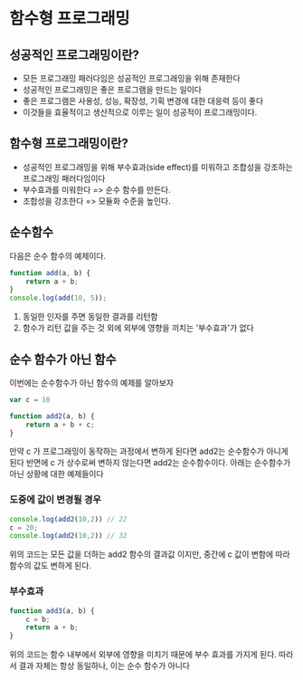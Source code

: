 # 함수형 프로그래밍

## 성공적인 프로그래밍이란?

- 모든 프로그래밍 패러다임은 성공적인 프로그래밍을 위해 존재한다
- 성공적인 프로그래밍은 좋은 프로그램을 만드는 일이다
- 좋은 프로그램은 사용성, 성능, 확장성, 기획 변경에 대한 대응력 등이 좋다
- 이것들을 효율적이고 생산적으로 이루는 일이 성공적이 프로그래밍이다.

## 함수형 프로그래밍이란?

- 성공적인 프로그래밍을 위해 부수효과(side effect)를 미워하고 조합성을 강조하는 프로그래밍 패러다임이다
- 부수효과를 미워한다 => 순수 함수를 만든다.
- 조합성을 강조한다 => 모듈화 수준을 높인다.

## 순수함수

다음은 순수 함수의 예제이다.

```javascript
function add(a, b) {
    return a + b;
}
console.log(add(10, 5));
```

1. 동일한 인자를 주면 동일한 결과를 리턴함
2. 함수가 리턴 값을 주는 것 외에 외부에 영향을 끼치는 '부수효과'가 없다

## 순수 함수가 아닌 함수

이번에는 순수함수가 아닌 함수의 예제를 알아보자

```javascript
var c = 10

function add2(a, b) {
    return a + b + c;
}
```

만약 c 가 프로그래밍이 동작하는 과정에서 변하게 된다면 add2는 순수함수가 아니게된다
반면에 c 가 상수로써 변하지 않는다면 add2는 순수함수이다.
아래는 순수함수가 아닌 상황에 대한 예제들이다

### 도중에 값이 변경될 경우

```javascript
console.log(add2(10,2)) // 22
c = 20;
console.log(add2(10,2)) // 32
```

위의 코드는 모든 값을 더하는 add2 함수의 결과값 이지만, 중간에 c 값이 변함에 따라 함수의 값도 변하게 된다.

### 부수효과

```javascript
function add3(a, b) {
    c = b;
    return a + b;
}
```

위의 코드는 함수 내부에서 외부에 영향을 미치기 때문에 부수 효과를 가지게 된다.
따라서 결과 자체는 항상 동일하나, 이는 순수 함수가 아니다